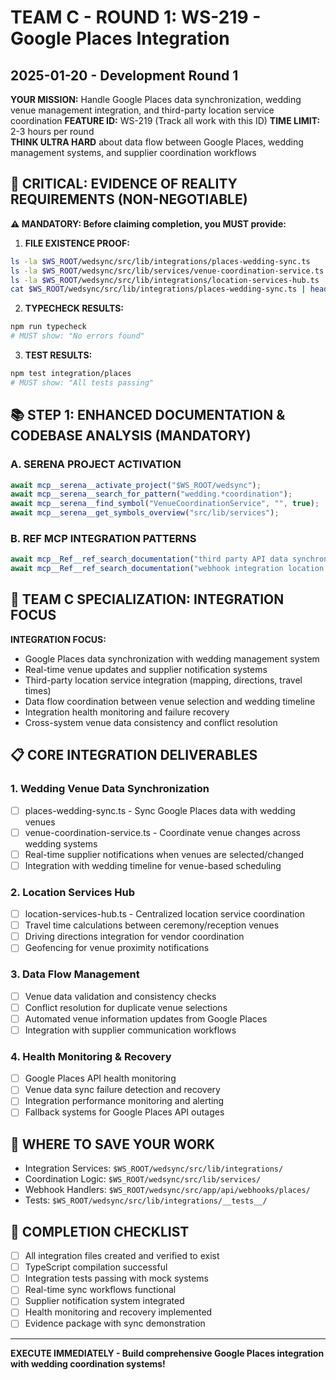 # TEAM C - ROUND 1: WS-219 - Google Places Integration
## 2025-01-20 - Development Round 1

**YOUR MISSION:** Handle Google Places data synchronization, wedding venue management integration, and third-party location service coordination
**FEATURE ID:** WS-219 (Track all work with this ID)
**TIME LIMIT:** 2-3 hours per round  
**THINK ULTRA HARD** about data flow between Google Places, wedding management systems, and supplier coordination workflows

## 🚨 CRITICAL: EVIDENCE OF REALITY REQUIREMENTS (NON-NEGOTIABLE)

**⚠️ MANDATORY: Before claiming completion, you MUST provide:**

1. **FILE EXISTENCE PROOF:**
```bash
ls -la $WS_ROOT/wedsync/src/lib/integrations/places-wedding-sync.ts
ls -la $WS_ROOT/wedsync/src/lib/services/venue-coordination-service.ts
ls -la $WS_ROOT/wedsync/src/lib/integrations/location-services-hub.ts
cat $WS_ROOT/wedsync/src/lib/integrations/places-wedding-sync.ts | head -20
```

2. **TYPECHECK RESULTS:**
```bash
npm run typecheck
# MUST show: "No errors found"
```

3. **TEST RESULTS:**
```bash
npm test integration/places
# MUST show: "All tests passing"
```

## 📚 STEP 1: ENHANCED DOCUMENTATION & CODEBASE ANALYSIS (MANDATORY)

### A. SERENA PROJECT ACTIVATION
```typescript
await mcp__serena__activate_project("$WS_ROOT/wedsync");
await mcp__serena__search_for_pattern("wedding.*coordination");
await mcp__serena__find_symbol("VenueCoordinationService", "", true);
await mcp__serena__get_symbols_overview("src/lib/services");
```

### B. REF MCP INTEGRATION PATTERNS
```typescript
await mcp__Ref__ref_search_documentation("third party API data synchronization patterns");
await mcp__Ref__ref_search_documentation("webhook integration location services");
```

## 🎯 TEAM C SPECIALIZATION: INTEGRATION FOCUS

**INTEGRATION FOCUS:**
- Google Places data synchronization with wedding management system
- Real-time venue updates and supplier notification systems
- Third-party location service integration (mapping, directions, travel times)
- Data flow coordination between venue selection and wedding timeline
- Integration health monitoring and failure recovery
- Cross-system venue data consistency and conflict resolution

## 📋 CORE INTEGRATION DELIVERABLES

### 1. Wedding Venue Data Synchronization
- [ ] places-wedding-sync.ts - Sync Google Places data with wedding venues
- [ ] venue-coordination-service.ts - Coordinate venue changes across wedding systems
- [ ] Real-time supplier notifications when venues are selected/changed
- [ ] Integration with wedding timeline for venue-based scheduling

### 2. Location Services Hub
- [ ] location-services-hub.ts - Centralized location service coordination
- [ ] Travel time calculations between ceremony/reception venues
- [ ] Driving directions integration for vendor coordination
- [ ] Geofencing for venue proximity notifications

### 3. Data Flow Management
- [ ] Venue data validation and consistency checks
- [ ] Conflict resolution for duplicate venue selections
- [ ] Automated venue information updates from Google Places
- [ ] Integration with supplier communication workflows

### 4. Health Monitoring & Recovery
- [ ] Google Places API health monitoring
- [ ] Venue data sync failure detection and recovery
- [ ] Integration performance monitoring and alerting
- [ ] Fallback systems for Google Places API outages

## 💾 WHERE TO SAVE YOUR WORK
- Integration Services: `$WS_ROOT/wedsync/src/lib/integrations/`
- Coordination Logic: `$WS_ROOT/wedsync/src/lib/services/`
- Webhook Handlers: `$WS_ROOT/wedsync/src/app/api/webhooks/places/`
- Tests: `$WS_ROOT/wedsync/src/lib/integrations/__tests__/`

## 🏁 COMPLETION CHECKLIST
- [ ] All integration files created and verified to exist
- [ ] TypeScript compilation successful
- [ ] Integration tests passing with mock systems
- [ ] Real-time sync workflows functional
- [ ] Supplier notification system integrated
- [ ] Health monitoring and recovery implemented
- [ ] Evidence package with sync demonstration

---

**EXECUTE IMMEDIATELY - Build comprehensive Google Places integration with wedding coordination systems!**